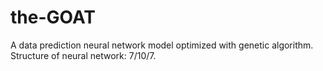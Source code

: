 # the-GOAT

A data prediction neural network model optimized with genetic algorithm.
Structure of neural network: 7/10/7.
